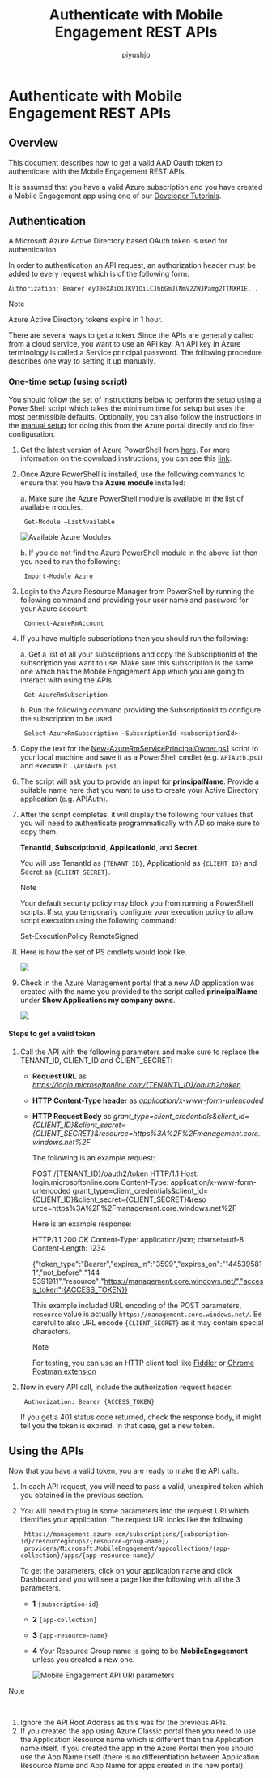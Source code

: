 ﻿---
title: Authenticate with Mobile Engagement REST APIs
description: Describes how to authenticate with Azure Mobile Engagement REST APIs
services: mobile-engagement
documentationcenter: mobile
author: piyushjo
manager: erikre
editor: ''

ms.assetid: da82cb36-957a-4e19-a805-b44733cf6597
ms.service: mobile-engagement
ms.devlang: na
ms.topic: article
ms.tgt_pltfrm: mobile-multiple
ms.workload: mobile
ms.date: 10/05/2016
ms.author: wesmc;ricksal

---
# Authenticate with Mobile Engagement REST APIs
## Overview
This document describes how to get a valid AAD Oauth token to authenticate with the Mobile Engagement REST APIs. 

It is assumed that you have a valid Azure subscription and you have created a Mobile Engagement app using one of our [Developer Tutorials](mobile-engagement-windows-store-dotnet-get-started.md).

## Authentication
A Microsoft Azure Active Directory based OAuth token is used for authentication. 

In order to authentication an API request, an authorization header must be added to every request which is of the following form:

    Authorization: Bearer eyJ0eXAiOiJKV1QiLCJhbGmJlNmV2ZWJPamg2TTNXR1E...

> [!NOTE]
> Azure Active Directory tokens expire in 1 hour.
> 
> 

There are several ways to get a token. Since the APIs are generally called from a cloud service, you want to use an API key. An API key in Azure terminology is called a Service principal password. The following procedure describes one way to setting it up manually.

### One-time setup (using script)
You should follow the set of instructions below to perform the setup using a PowerShell script which takes the minimum time for setup but uses the most permissible defaults. Optionally, you can also follow the instructions in the [manual setup](mobile-engagement-api-authentication-manual.md) for doing this from the Azure portal directly and do finer configuration. 

1. Get the latest version of Azure PowerShell from [here](http://aka.ms/webpi-azps). For more information on the download instructions, you can see this [link](/powershell/azure/overview).  
2. Once Azure PowerShell is installed, use the following commands to ensure that you have the **Azure module** installed:
   
    a. Make sure the Azure PowerShell module is available in the list of available modules. 
   
        Get-Module –ListAvailable 
   
    ![Available Azure Modules][1]
   
    b. If you do not find the Azure PowerShell module in the above list then you need to run the following:
   
        Import-Module Azure 
3. Login to the Azure Resource Manager from PowerShell by running the following command and providing your user name and password for your Azure account: 
   
        Connect-AzureRmAccount
4. If you have multiple subscriptions then you should run the following:
   
    a. Get a list of all your subscriptions and copy the SubscriptionId of the subscription you want to use. Make sure this subscription is the same one which has the Mobile Engagement App which you are going to interact with using the APIs. 
   
        Get-AzureRmSubscription
   
    b. Run the following command providing the SubscriptionId to configure the subscription to be used.
   
        Select-AzureRmSubscription –SubscriptionId <subscriptionId>
5. Copy the text for the [New-AzureRmServicePrincipalOwner.ps1](https://raw.githubusercontent.com/matt-gibbs/azbits/master/src/New-AzureRmServicePrincipalOwner.ps1) script to your local machine and save it as a PowerShell cmdlet (e.g. `APIAuth.ps1`) and execute it `.\APIAuth.ps1`. 
6. The script will ask you to provide an input for **principalName**. Provide a suitable name here that you want to use to create your Active Directory application (e.g. APIAuth). 
7. After the script completes, it will display the following four values that you will need to authenticate programmatically with AD so make sure to copy them. 
   
    **TenantId**, **SubscriptionId**, **ApplicationId**, and **Secret**.
   
    You will use TenantId as `{TENANT_ID}`, ApplicationId as `{CLIENT_ID}` and Secret as `{CLIENT_SECRET}`.
   
   > [!NOTE]
   > Your default security policy may block you from running a PowerShell scripts. If so, you temporarily configure your execution policy to allow script execution using the following command:
   > 
   > Set-ExecutionPolicy RemoteSigned
   > 
   > 
8. Here is how the set of PS cmdlets would look like. 
   
    ![][3]
9. Check in the Azure Management portal that a new AD application was created with the name you provided to the script called **principalName** under **Show Applications my company owns**.
   
    ![][4]

#### Steps to get a valid token
1. Call the API with the following parameters and make sure to replace the TENANT\_ID, CLIENT\_ID and CLIENT\_SECRET:
   
   * **Request URL** as *https://login.microsoftonline.com/{TENANT\_ID}/oauth2/token*
   * **HTTP Content-Type header** as *application/x-www-form-urlencoded*
   * **HTTP Request Body** as *grant\_type=client\_credentials&client_id={CLIENT\_ID}&client_secret={CLIENT\_SECRET}&resource=https%3A%2F%2Fmanagement.core.windows.net%2F*
     
     The following is an example request:
     
       POST /{TENANT_ID}/oauth2/token HTTP/1.1
       Host: login.microsoftonline.com
       Content-Type: application/x-www-form-urlencoded
       grant_type=client_credentials&client_id={CLIENT_ID}&client_secret={CLIENT_SECRET}&reso
       urce=https%3A%2F%2Fmanagement.core.windows.net%2F
     
     Here is an example response:
     
       HTTP/1.1 200 OK
       Content-Type: application/json; charset=utf-8
       Content-Length: 1234
     
       {"token_type":"Bearer","expires_in":"3599","expires_on":"1445395811","not_before":"144
       5391911","resource":"https://management.core.windows.net/","access_token":{ACCESS_TOKEN}}
     
     This example included URL encoding of the POST parameters, `resource` value is actually `https://management.core.windows.net/`. Be careful to also URL encode `{CLIENT_SECRET}` as it may contain special characters.
     
     > [!NOTE]
     > For testing, you can use an HTTP client tool like [Fiddler](http://www.telerik.com/fiddler) or [Chrome Postman extension](https://chrome.google.com/webstore/detail/postman/fhbjgbiflinjbdggehcddcbncdddomop) 
     > 
     > 
2. Now in every API call, include the authorization request header:
   
        Authorization: Bearer {ACCESS_TOKEN}
   
    If you get a 401 status code returned, check the response body, it might tell you the token is expired. In that case, get a new token.

## Using the APIs
Now that you have a valid token, you are ready to make the API calls.

1. In each API request, you will need to pass a valid, unexpired token which you obtained in the previous section.
2. You will need to plug in some parameters into the request URI which identifies your application. The request URI looks like the following
   
        https://management.azure.com/subscriptions/{subscription-id}/resourcegroups/{resource-group-name}/
        providers/Microsoft.MobileEngagement/appcollections/{app-collection}/apps/{app-resource-name}/
   
    To get the parameters, click on your application name and click Dashboard and you will see a page like the following with all the 3 parameters.
   
   * **1** `{subscription-id}`
   * **2** `{app-collection}`
   * **3** `{app-resource-name}`
   * **4** Your Resource Group name is going to be **MobileEngagement** unless you created a new one. 
     
     ![Mobile Engagement API URI parameters][2]

> [!NOTE]
> <br/>
> 
> 1. Ignore the API Root Address as this was for the previous APIs.<br/>
> 2. If you created the app using Azure Classic portal then you need to use the Application Resource name which is different than the Application name itself. If you created the app in the Azure Portal then you should use the App Name itself (there is no differentiation between Application Resource Name and App Name for apps created in the new portal).  
> 
> 

<!-- Images -->
[1]: ./media/mobile-engagement-api-authentication/azure-module.png
[2]: ./media/mobile-engagement-api-authentication/mobile-engagement-api-uri-params.png
[3]: ./media/mobile-engagement-api-authentication/ps-cmdlets.png
[4]: ./media/mobile-engagement-api-authentication/ad-app-creation.png



